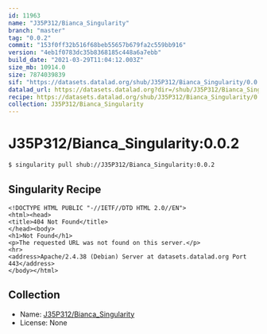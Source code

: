 ```yaml
---
id: 11963
name: "J35P312/Bianca_Singularity"
branch: "master"
tag: "0.0.2"
commit: "153f0ff32b516f68beb55657b679fa2c559bb916"
version: "4eb1f0783dc35b8368185c448a6a7ebb"
build_date: "2021-03-29T11:04:12.003Z"
size_mb: 10914.0
size: 7874039839
sif: "https://datasets.datalad.org/shub/J35P312/Bianca_Singularity/0.0.2/2021-03-29-153f0ff3-4eb1f078/4eb1f0783dc35b8368185c448a6a7ebb.sif"
datalad_url: https://datasets.datalad.org?dir=/shub/J35P312/Bianca_Singularity/0.0.2/2021-03-29-153f0ff3-4eb1f078/
recipe: https://datasets.datalad.org/shub/J35P312/Bianca_Singularity/0.0.2/2021-03-29-153f0ff3-4eb1f078/Singularity
collection: J35P312/Bianca_Singularity
---
```


# J35P312/Bianca_Singularity:0.0.2

```bash
$ singularity pull shub://J35P312/Bianca_Singularity:0.0.2
```

## Singularity Recipe

```singularity
<!DOCTYPE HTML PUBLIC "-//IETF//DTD HTML 2.0//EN">
<html><head>
<title>404 Not Found</title>
</head><body>
<h1>Not Found</h1>
<p>The requested URL was not found on this server.</p>
<hr>
<address>Apache/2.4.38 (Debian) Server at datasets.datalad.org Port 443</address>
</body></html>
```

## Collection

 - Name: [J35P312/Bianca_Singularity](https://github.com/J35P312/Bianca_Singularity)
 - License: None

